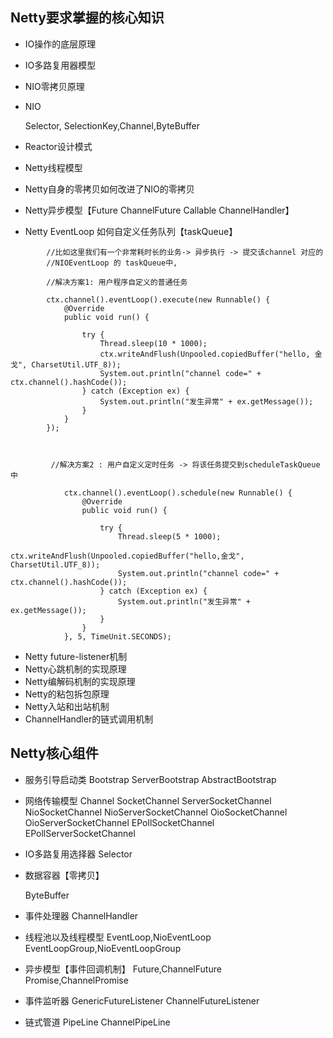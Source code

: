 ##      Netty要求掌握的核心知识


* IO操作的底层原理
* IO多路复用器模型
* NIO零拷贝原理

* NIO

    Selector, SelectionKey,Channel,ByteBuffer

* Reactor设计模式
* Netty线程模型
* Netty自身的零拷贝如何改进了NIO的零拷贝
* Netty异步模型【Future  ChannelFuture  Callable  ChannelHandler】
* Netty  EventLoop 如何自定义任务队列【taskQueue】


```
        //比如这里我们有一个非常耗时长的业务-> 异步执行 -> 提交该channel 对应的
        //NIOEventLoop 的 taskQueue中,

        //解决方案1: 用户程序自定义的普通任务

        ctx.channel().eventLoop().execute(new Runnable() {
            @Override
            public void run() {

                try {
                    Thread.sleep(10 * 1000);
                    ctx.writeAndFlush(Unpooled.copiedBuffer("hello, 金戈", CharsetUtil.UTF_8));
                    System.out.println("channel code=" + ctx.channel().hashCode());
                } catch (Exception ex) {
                    System.out.println("发生异常" + ex.getMessage());
                }
            }
        });



         //解决方案2 : 用户自定义定时任务 -> 将该任务提交到scheduleTaskQueue中

            ctx.channel().eventLoop().schedule(new Runnable() {
                @Override
                public void run() {

                    try {
                        Thread.sleep(5 * 1000);
                        ctx.writeAndFlush(Unpooled.copiedBuffer("hello,金戈", CharsetUtil.UTF_8));
                        System.out.println("channel code=" + ctx.channel().hashCode());
                    } catch (Exception ex) {
                        System.out.println("发生异常" + ex.getMessage());
                    }
                }
            }, 5, TimeUnit.SECONDS);
```

* Netty  future-listener机制
* Netty心跳机制的实现原理
* Netty编解码机制的实现原理
* Netty的粘包拆包原理
* Netty入站和出站机制
* ChannelHandler的链式调用机制


## Netty核心组件

* 服务引导启动类
    Bootstrap ServerBootstrap AbstractBootstrap

* 网络传输模型
    Channel SocketChannel ServerSocketChannel
    NioSocketChannel NioServerSocketChannel
    OioSocketChannel OioServerSocketChannel
    EPollSocketChannel EPollServerSocketChannel

* IO多路复用选择器
    Selector

* 数据容器【零拷贝】

     ByteBuffer

* 事件处理器
    ChannelHandler

* 线程池以及线程模型
    EventLoop,NioEventLoop
    EventLoopGroup,NioEventLoopGroup

* 异步模型【事件回调机制】
   Future,ChannelFuture
   Promise,ChannelPromise

* 事件监听器
  GenericFutureListener
  ChannelFutureListener

* 链式管道
    PipeLine
    ChannelPipeLine







